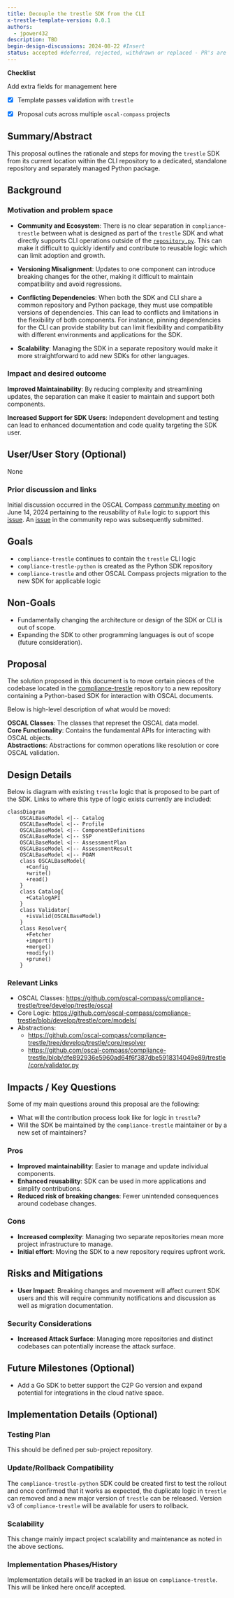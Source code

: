 ```yaml
---
title: Decouple the trestle SDK from the CLI
x-trestle-template-version: 0.0.1
authors:
  - jpower432
description: TBD
begin-design-discussions: 2024-08-22 #Insert
status: accepted #deferred, rejected, withdrawn or replaced - PR's are not accepted. Status is based on main. Rejected is unlikely to exist except where a clear record is required 
---
```


**Checklist**


<!--> Add extra fields for management here <!-->

- [X] Template passes validation with `trestle`
- [X] Proposal cuts across multiple `oscal-compass` projects


## Summary/Abstract

This proposal outlines the rationale and steps for moving the `trestle` SDK from its current location within the CLI repository to a dedicated, standalone repository and separately managed Python package.

## Background

### Motivation and problem space

- **Community and Ecosystem**: There is no clear separation in `compliance-trestle` between what is designed as part of the `trestle` SDK and what directly supports CLI operations outside of the [`repository.py`](https://github.com/oscal-compass/compliance-trestle/blob/develop/trestle/core/repository.py). This can make it difficult to quickly identify and contribute to reusable logic which can limit adoption and growth.

- **Versioning Misalignment**: Updates to one component can introduce breaking changes for the other, making it difficult to maintain compatibility and avoid regressions.

- **Conflicting Dependencies**: When both the SDK and CLI share a common repository and Python package, they must use compatible versions of dependencies. This can lead to conflicts and limitations in the flexibility of both components. For instance, pinning dependencies for the CLI can provide stability but can limit flexibility and compatibility with different environments and applications for the SDK.

- **Scalability**: Managing the SDK in a separate repository would make it more straightforward to add new SDKs for other languages.

### Impact and desired outcome

**Improved Maintainability**: By reducing complexity and streamlining updates, the separation can make it easier to maintain and support both components.

**Increased Support for SDK Users**: Independent development and testing can lead to enhanced documentation and code quality targeting the SDK user.

## User/User Story (Optional)

None

### Prior discussion and links

Initial discussion occurred in the OSCAL Compass [community meeting](https://www.youtube.com/watch?v=uUGv3HXlTrI&t=19s  ) on June 14, 2024 pertaining to the reusability of `Rule` logic to support this [issue](https://github.com/oscal-compass/compliance-trestle/issues/1475). An [issue](https://github.com/oscal-compass/community/issues/28) in the community repo was subsequently submitted.

## Goals

- `compliance-trestle` continues to contain the `trestle` CLI logic
- `compliance-trestle-python` is created as the Python SDK repository
- `compliance-trestle` and other OSCAL Compass projects migration to the new SDK for applicable logic

## Non-Goals

- Fundamentally changing the architecture or design of the SDK or CLI is out of scope.
- Expanding the SDK to other programming languages is out of scope (future consideration).

## Proposal

The solution proposed in this document is to move certain pieces of the codebase located in the [compliance-trestle](https://github.com/oscal-compass/compliance-trestle) repository to a new repository containing a Python-based SDK for interaction with OSCAL documents.

Below is high-level description of what would be moved:

**OSCAL Classes**: The classes that represet the OSCAL data model.  
**Core Functionality**: Contains the fundamental APIs for interacting with OSCAL objects.  
**Abstractions**: Abstractions for common operations like resolution or core OSCAL validation.  
  
</details>

## Design Details

Below is diagram with existing `trestle` logic that is proposed to be part of the SDK. Links to where this type of logic exists currently are included:

```mermaid
classDiagram
    OSCALBaseModel <|-- Catalog
    OSCALBaseModel <|-- Profile
    OSCALBaseModel <|-- ComponentDefinitions
    OSCALBaseModel <|-- SSP
    OSCALBaseModel <|-- AssessmentPlan
    OSCALBaseModel <|-- AssessmentResult
    OSCALBaseModel <|-- POAM
    class OSCALBaseModel{
      +Config
      +write()
      +read()
    }
    class Catalog{
      +CatalogAPI
    }
    class Validator{
      +isValid(OSCALBaseModel)
    }
    class Resolver{
      +Fetcher
      +import()
      +merge()
      +modify()
      +prune()
    }
```

### Relevant Links

 - OSCAL Classes: https://github.com/oscal-compass/compliance-trestle/tree/develop/trestle/oscal
  - Core Logic: https://github.com/oscal-compass/compliance-trestle/blob/develop/trestle/core/models/
  - Abstractions: 
    - https://github.com/oscal-compass/compliance-trestle/tree/develop/trestle/core/resolver
    - https://github.com/oscal-compass/compliance-trestle/blob/dfe892936e5960ad64f6f387dbe5918314049e89/trestle/core/validator.py

## Impacts / Key Questions

Some of my main questions around this proposal are the following:

- What will the contribution process look like for logic in `trestle`?
- Will the SDK be maintained by the `compliance-trestle` maintainer or by a new set of maintainers?

### Pros

- **Improved maintainability**: Easier to manage and update individual components.
- **Enhanced reusability**: SDK can be used in more applications and simplify contributions.  
- **Reduced risk of breaking changes**: Fewer unintended consequences around codebase changes.

### Cons

- **Increased complexity**: Managing two separate repositories mean more project infrastructure to manage.
- **Initial effort**: Moving the SDK to a new repository requires upfront work.

## Risks and Mitigations

- **User Impact**: Breaking changes and movement will affect current SDK users and this will require community notifications and discussion as well as migration documentation.

### Security Considerations

- **Increased Attack Surface**: Managing more repositories and  distinct codebases can potentially increase the attack surface.

## Future Milestones (Optional)

- Add a Go SDK to better support the C2P Go version and expand potential for integrations in the cloud native space.

## Implementation Details (Optional) 

### Testing Plan

This should be defined per sub-project repository.

### Update/Rollback Compatibility

The `compliance-trestle-python` SDK could be created first to test the rollout and once confirmed that it works as expected, the duplicate logic in `trestle` can removed and a new major version of `trestle` can be released. Version v3 of `compliance-trestle` will be available for users to rollback.

### Scalability

This change mainly impact project scalability and maintenance as noted in the above sections.

### Implementation Phases/History

Implementation details will be tracked in an issue on `compliance-trestle`. This will be linked here once/if accepted.